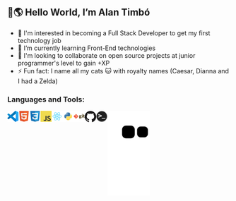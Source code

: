 ## :wave::earth_americas: Hello World, I’m Alan Timbó


- :eyes: I'm interested in becoming a Full Stack Developer to get my first technology job
- :seedling: I’m currently learning Front-End technologies
- :busts_in_silhouette: I'm looking to collaborate on open source projects at junior programmer's level to gain +XP
- :zap: Fun fact: I name all my cats :cat: with royalty names (Caesar, Dianna and I had a Zelda) 

### Languages and Tools:

<img align="left" alt="Visual Studio Code" height="25px" width="25px" src="https://raw.githubusercontent.com/github/explore/80688e429a7d4ef2fca1e82350fe8e3517d3494d/topics/visual-studio-code/visual-studio-code.png" />
<img align="left" alt="HTML5" height="25px" width="25px" src="https://raw.githubusercontent.com/devicons/devicon/master/icons/html5/html5-original.svg">
<img align="left" alt="CSS3" height="25px" width="25px" src="https://raw.githubusercontent.com/devicons/devicon/master/icons/css3/css3-original.svg">
<img align="left" alt="JavaScript" height="25px" width="25px" src="https://raw.githubusercontent.com/github/explore/80688e429a7d4ef2fca1e82350fe8e3517d3494d/topics/javascript/javascript.png" />
<img align="left" alt="React" height="25px" width="25px" src="https://raw.githubusercontent.com/github/explore/80688e429a7d4ef2fca1e82350fe8e3517d3494d/topics/react/react.png" />
<img align="left" alt="Python" height="25px" width="25px" src="https://raw.githubusercontent.com/github/explore/80688e429a7d4ef2fca1e82350fe8e3517d3494d/topics/python/python.png" />
<img align="left" alt="Git" height="25px" width="25px" src="https://raw.githubusercontent.com/github/explore/80688e429a7d4ef2fca1e82350fe8e3517d3494d/topics/git/git.png" />
<img align="left" alt="GitHub" width="26px" src="https://raw.githubusercontent.com/github/explore/78df643247d429f6cc873026c0622819ad797942/topics/github/github.png" />
<img align="left" alt="Terminal" height="25px" width="25px" src="https://raw.githubusercontent.com/github/explore/80688e429a7d4ef2fca1e82350fe8e3517d3494d/topics/terminal/terminal.png" />


  ![Snake animation](https://github.com/alantimb/alantimb/blob/output/github-contribution-grid-snake.svg)

<!---
alantimb/alantimb is a ✨ special ✨ repository because its `README.md` (this file) appears on your GitHub profile.
You can click the Preview link to take a look at your changes.
--->
